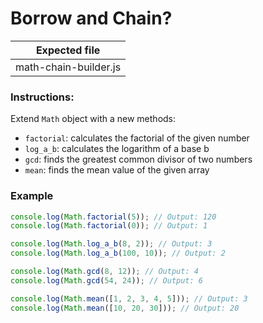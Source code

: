 # Borrow and Chain?

| Expected file         |
| --------------------- |
| math-chain-builder.js |

### Instructions:

Extend `Math` object with a new methods:

- `factorial`: calculates the factorial of the given number
- `log_a_b`: calculates the logarithm of a base b
- `gcd`: finds the greatest common divisor of two numbers
- `mean`: finds the mean value of the given array

### Example

```js
console.log(Math.factorial(5)); // Output: 120
console.log(Math.factorial(0)); // Output: 1

console.log(Math.log_a_b(8, 2)); // Output: 3
console.log(Math.log_a_b(100, 10)); // Output: 2

console.log(Math.gcd(8, 12)); // Output: 4
console.log(Math.gcd(54, 24)); // Output: 6

console.log(Math.mean([1, 2, 3, 4, 5])); // Output: 3
console.log(Math.mean([10, 20, 30])); // Output: 20
```
